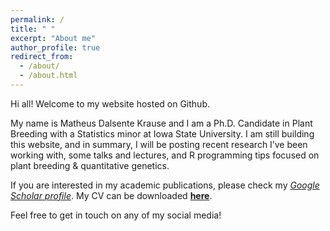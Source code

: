 ```yaml
---
permalink: /
title: " "
excerpt: "About me"
author_profile: true
redirect_from: 
  - /about/
  - /about.html
---
```


Hi all! Welcome to my website hosted on Github. 

My name is Matheus Dalsente Krause and I am a Ph.D. Candidate in Plant Breeding with a Statistics minor at Iowa State University. I am still building this website, and in summary, I will be posting recent research I’ve been working with, some talks and lectures, and R programming tips focused on plant breeding & quantitative genetics.

If you are interested in my academic publications, please check my *[Google Scholar profile](https://scholar.google.com/citations?user=SFA-axUAAAAJ&hl=en)*. My CV can be downloaded **[here](https://raw.githubusercontent.com/mdkrause/cvLatex/main/mdkrause_cv_openfont.pdf)**.

Feel free to get in touch on any of my social media!
